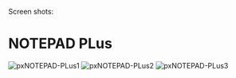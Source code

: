 Screen shots:
# NOTEPAD PLus
![pxNOTEPAD-PLus1](https://github.com/user-attachments/assets/2431332d-ef71-408e-b786-931a19424c7d)
![pxNOTEPAD-PLus2](https://github.com/user-attachments/assets/49befb79-da58-4862-8965-e732f1535c84)
![pxNOTEPAD-PLus3](https://github.com/user-attachments/assets/af9bbdc3-863f-4ffd-98ca-fca0bdfd7c52)



